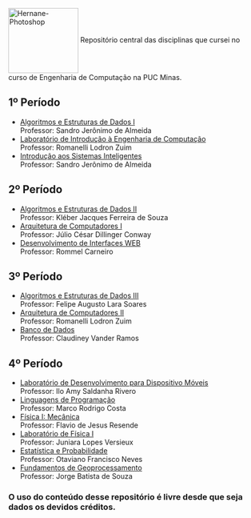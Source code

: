 <img align="center" alt="Hernane-Photoshop" height="130" width="140" src="https://user-images.githubusercontent.com/88516429/185773964-1c4adbaf-8d43-4c48-a3af-cb7451157dfd.png"> Repositório central das disciplinas que cursei no curso de Engenharia de Computação na PUC Minas.
<br>

## 1º Período
* [Algoritmos e Estruturas de Dados I](https://github.com/hernanevelozo)
    <br>Professor: Sandro Jerônimo de Almeida
* [Laboratório de Introdução à Engenharia de Computação](https://github.com/hernanvelozo)
<br>Professor: Romanelli Lodron Zuim
* [Introdução aos Sistemas Inteligentes](https://github.com/hernanvelozo)
<br>Professor: Sandro Jerônimo de Almeida

## 2º Período 
* [Algoritmos e Estruturas de Dados II ](https://github.com//hernanvelozo)
<br>Professor: Kléber Jacques Ferreira de Souza
* [Arquitetura de Computadores I](https://github.com/hernanvelozo)
<br>Professor: Júlio César Dillinger Conway
* [Desenvolvimento de Interfaces WEB](https://github.com/hernanvelozo)
<br>Professor: Rommel Carneiro

## 3º Período
* [Algoritmos e Estruturas de Dados III](https://github.com/hernanvelozo)
<br>Professor: Felipe Augusto Lara Soares 
* [Arquitetura de Computadores II](https://github.com/hernanevelozo/PMG-AC2)
<br>Professor: Romanelli Lodron Zuim
* [Banco de Dados](https://github.com/hernanvelozo)
<br>Professor: Claudiney Vander Ramos

## 4º Período 
* [Laboratório de Desenvolvimento para Dispositivo Móveis](https://github.com/hernanvelozo)
<br>Professor: Ilo Amy Saldanha Rivero
* [Linguagens de Programação](https://github.com/hernanvelozo)
<br>Professor: Marco Rodrigo Costa
* [Física I: Mecânica](https://github.com/hernanvelozo)
<br>Professor: Flavio de Jesus Resende 
* [Laboratório de Física I](https://github.com/hernanvelozo)
<br>Professor: Juniara Lopes Versieux
* [Estatística e Probabilidade](https://github.com/hernanvelozo)
<br>Professor: Otaviano Francisco Neves
* [Fundamentos de Geoprocessamento](https://github.com/hernanvelozo)
<br>Professor: Jorge Batista de Souza

### O uso do conteúdo desse repositório é livre desde que seja dados os devidos créditos.
